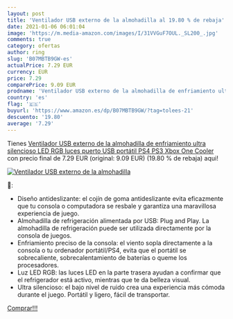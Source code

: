```yaml
---
layout: post
title: 'Ventilador USB externo de la almohadilla al 19.80 % de rebaja'
date: 2021-01-06 06:01:04
image: 'https://m.media-amazon.com/images/I/31VVGuF7OUL._SL200_.jpg'
comments: true
category: ofertas
author: ring
slug: 'B07MBTB9GW-es'
actualPrice: 7.29 EUR
currency: EUR
price: 7.29
comparePrice: 9.09 EUR
prodname: 'Ventilador USB externo de la almohadilla de enfriamiento ultra silencioso LED RGB luces puerto USB portátil PS4 PS3 Xbox One Cooler'
country: 'es'
flag: '🇪🇸'
buyurl: 'https://www.amazon.es/dp/B07MBTB9GW/?tag=tolees-21'
descuento: '19.80'
average: '7.29'
---
```


Tienes [Ventilador USB externo de la almohadilla de enfriamiento ultra silencioso LED RGB luces puerto USB portátil PS4 PS3 Xbox One Cooler](https://www.amazon.es/dp/B07MBTB9GW/?tag=tolees-21) con precio final de  7.29 EUR (original: 9.09 EUR) (19.80 %  de rebaja) aqui!

[![Ventilador USB externo de la almohadilla](https://m.media-amazon.com/images/I/31VVGuF7OUL._SL200_.jpg)](https://www.amazon.es/dp/B07MBTB9GW/?tag=tolees-21)

🔎:

- Diseño antideslizante: el cojín de goma antideslizante evita eficazmente que tu consola o computadora se resbale y garantiza una maravillosa experiencia de juego.
- Almohadilla de refrigeración alimentada por USB: Plug and Play. La almohadilla de refrigeración puede ser utilizada directamente por la consola de juegos.
- Enfriamiento preciso de la consola: el viento sopla directamente a la consola o tu ordenador portátil/PS4, evita que el portátil se sobrecaliente, sobrecalentamiento de baterías o queme los procesadores.
- Luz LED RGB: las luces LED en la parte trasera ayudan a confirmar que el refrigerador está activo, mientras que te da belleza visual.
- Ultra silencioso: el bajo nivel de ruido crea una experiencia más cómoda durante el juego. Portátil y ligero, fácil de transportar.

[Comprar!!!](https://www.amazon.es/dp/B07MBTB9GW/?tag=tolees-21)
